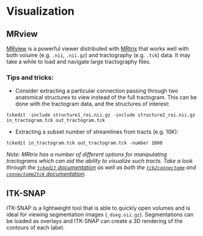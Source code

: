 # Visualization

## MRview

[MRview](https://mrtrix.readthedocs.io/en/latest/reference/commands/mrview.html)
is a powerful viewer distributed with [MRtrix](https://www.mrtrix.org/) 
that works well with both volume (e.g. `.nii`, `.nii.gz`) and tractography
(e.g. `.tck`) data. It may take a while to load and navigate large 
tractography files.

### Tips and tricks:
* Consider extracting a particular connection passing through two anatomical 
structures to view instead of the full tractogram.  This can be done with the 
tractogram data, and the structures of interest:

```
tckedit -include structure1_roi.nii.gz -include structure2_roi.nii.gz in_tractogram.tck out_tractogram.tck
```

* Extracting a subset number of streamlines from tracts (e.g. 10K):

```
tckedit in_tractogram.tck out_tractogram.tck -number 1000
```

_Note: MRtrix has a number of different options for manipulating tractograms 
which can aid the ability to visualize such tracts. Take a look through the 
[`tckedit` documentation](https://mrtrix.readthedocs.io/en/latest/reference/commands/tckedit.html)
as well as both the [`tck2connectome`](https://mrtrix.readthedocs.io/en/latest/reference/commands/tck2connectome.html) and 
[`connectome2tck` documentation](https://mrtrix.readthedocs.io/en/latest/reference/commands/connectome2tck.html)._

## ITK-SNAP

ITK-SNAP is a lightweight tool that is able to quickly open volumes and is ideal
for viewing segmentation images (`_dseg.nii.gz`). Segmentations can be loaded
as overlays and ITK-SNAP can create a 3D rendering of the contours of each
label. 
